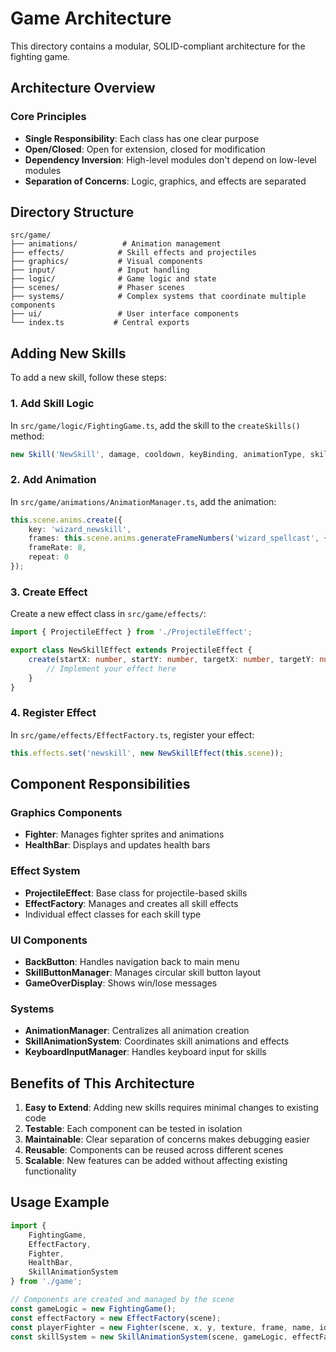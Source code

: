 # Game Architecture

This directory contains a modular, SOLID-compliant architecture for the fighting game.

## Architecture Overview

### Core Principles
- **Single Responsibility**: Each class has one clear purpose
- **Open/Closed**: Open for extension, closed for modification
- **Dependency Inversion**: High-level modules don't depend on low-level modules
- **Separation of Concerns**: Logic, graphics, and effects are separated

## Directory Structure

```
src/game/
├── animations/          # Animation management
├── effects/            # Skill effects and projectiles
├── graphics/           # Visual components
├── input/              # Input handling
├── logic/              # Game logic and state
├── scenes/             # Phaser scenes
├── systems/            # Complex systems that coordinate multiple components
├── ui/                 # User interface components
└── index.ts           # Central exports
```

## Adding New Skills

To add a new skill, follow these steps:

### 1. Add Skill Logic
In `src/game/logic/FightingGame.ts`, add the skill to the `createSkills()` method:

```typescript
new Skill('NewSkill', damage, cooldown, keyBinding, animationType, skillType, targetType, description)
```

### 2. Add Animation
In `src/game/animations/AnimationManager.ts`, add the animation:

```typescript
this.scene.anims.create({
    key: 'wizard_newskill',
    frames: this.scene.anims.generateFrameNumbers('wizard_spellcast', { start: 0, end: 6 }),
    frameRate: 8,
    repeat: 0
});
```

### 3. Create Effect
Create a new effect class in `src/game/effects/`:

```typescript
import { ProjectileEffect } from './ProjectileEffect';

export class NewSkillEffect extends ProjectileEffect {
    create(startX: number, startY: number, targetX: number, targetY: number): void {
        // Implement your effect here
    }
}
```

### 4. Register Effect
In `src/game/effects/EffectFactory.ts`, register your effect:

```typescript
this.effects.set('newskill', new NewSkillEffect(this.scene));
```

## Component Responsibilities

### Graphics Components
- **Fighter**: Manages fighter sprites and animations
- **HealthBar**: Displays and updates health bars

### Effect System
- **ProjectileEffect**: Base class for projectile-based skills
- **EffectFactory**: Manages and creates all skill effects
- Individual effect classes for each skill type

### UI Components
- **BackButton**: Handles navigation back to main menu
- **SkillButtonManager**: Manages circular skill button layout
- **GameOverDisplay**: Shows win/lose messages

### Systems
- **AnimationManager**: Centralizes all animation creation
- **SkillAnimationSystem**: Coordinates skill animations and effects
- **KeyboardInputManager**: Handles keyboard input for skills

## Benefits of This Architecture

1. **Easy to Extend**: Adding new skills requires minimal changes to existing code
2. **Testable**: Each component can be tested in isolation
3. **Maintainable**: Clear separation of concerns makes debugging easier
4. **Reusable**: Components can be reused across different scenes
5. **Scalable**: New features can be added without affecting existing functionality

## Usage Example

```typescript
import { 
    FightingGame, 
    EffectFactory, 
    Fighter, 
    HealthBar,
    SkillAnimationSystem 
} from './game';

// Components are created and managed by the scene
const gameLogic = new FightingGame();
const effectFactory = new EffectFactory(scene);
const playerFighter = new Fighter(scene, x, y, texture, frame, name, idleAnim);
const skillSystem = new SkillAnimationSystem(scene, gameLogic, effectFactory, playerFighter, opponentFighter);
``` 